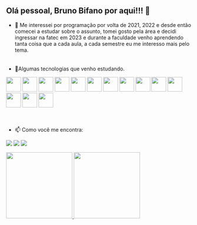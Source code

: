 ## Olá pessoal, Bruno Bifano por aqui!!! 👋

- 🔭 Me interessei por programação por volta de 2021, 2022 e desde então comecei a estudar sobre o assunto, tomei gosto pela área e decidi ingressar na fatec em 2023 e durante a faculdade venho aprendendo tanta coisa que a cada aula, a cada semestre eu me interesso mais pelo tema.
  <br>
  <br>
  <br>
- 📱Algumas tecnologias que venho estudando.
<div>
<img loading="lazy" src="https://cdn.jsdelivr.net/gh/devicons/devicon/icons/git/git-original.svg" width="40" height="40"/>
<img src="https://cdn.jsdelivr.net/gh/devicons/devicon@latest/icons/java/java-original.svg" width="40" height="40"/>
<img src="https://cdn.jsdelivr.net/gh/devicons/devicon@latest/icons/php/php-original.svg" width="40" height="40"/>
<img src="https://cdn.jsdelivr.net/gh/devicons/devicon@latest/icons/mysql/mysql-plain-wordmark.svg" width="40" height="40"/>
<img src="https://cdn.jsdelivr.net/gh/devicons/devicon@latest/icons/microsoftsqlserver/microsoftsqlserver-plain-wordmark.svg" width="40" height="40"/>
<img src="https://cdn.jsdelivr.net/gh/devicons/devicon@latest/icons/html5/html5-original.svg" width="40" height="40"/>
<img src="https://cdn.jsdelivr.net/gh/devicons/devicon@latest/icons/css3/css3-original.svg" width="40" height="40"/>
<img src="https://cdn.jsdelivr.net/gh/devicons/devicon@latest/icons/bootstrap/bootstrap-original.svg" width="40" height="40"/>
<img src="https://cdn.jsdelivr.net/gh/devicons/devicon@latest/icons/javascript/javascript-original.svg" width="40" height="40"/>
<img src="https://cdn.jsdelivr.net/gh/devicons/devicon@latest/icons/figma/figma-original.svg" width="40" height="40"/>
<img src="https://cdn.jsdelivr.net/gh/devicons/devicon@latest/icons/arduino/arduino-original.svg" width="40" height="40"/>
<img src="https://cdn.jsdelivr.net/gh/devicons/devicon@latest/icons/apache/apache-original.svg" width="40" height="40"/>
<img src="https://icongr.am/devicon/codeigniter-plain-wordmark.svg?color=f3ecec" width="40" height="40"/>
<img src="https://cdn.jsdelivr.net/gh/devicons/devicon@latest/icons/spring/spring-original.svg" width="40" height="40"/>
<br>
<br>
<br>

- 📫 Como você me encontra:

<a href="https://www.instagram.com/onurbruno96?igsh=MXY1cXhjOGIwazZtag==" target="_blank"><img loading="lazy" src="https://img.shields.io/badge/-Instagram-%23E4405F?style=for-the-badge&logo=instagram&logoColor=white" target="_blank"></a>
<a href = "mailto:bruno.silveira.0803@gmail.com"><img loading="lazy" src="https://img.shields.io/badge/Gmail-D14836?style=for-the-badge&logo=gmail&logoColor=white" target="_blank"></a>
<a href="https://www.linkedin.com/in/bruno-silveira-496705293/" target="_blank"><img loading="lazy" src="https://img.shields.io/badge/-LinkedIn-%230077B5?style=for-the-badge&logo=linkedin&logoColor=white" target="_blank"></a>   
</div>

<div>
  <a href="https://github.com/BrunOnurBMB">
  <img loading="lazy" height="180em" src="https://github-readme-stats.vercel.app/api/top-langs/?username=BrunOnurBMB&show_icons=true&layout=compact&langs_count=7&theme=dark"/>
  <img loading="lazy" height="180em" src="https://github-readme-stats.vercel.app/api?username=BrunOnurBMB&show_icons=true&theme=dark&include_all_commits=true&count_private=true"/>
</div>
